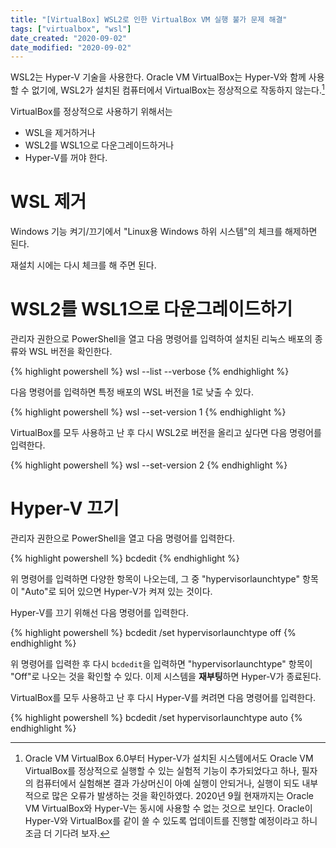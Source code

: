 ```yaml
---
title: "[VirtualBox] WSL2로 인한 VirtualBox VM 실행 불가 문제 해결"
tags: ["virtualbox", "wsl"]
date_created: "2020-09-02"
date_modified: "2020-09-02"
---
```


WSL2는 Hyper-V 기술을 사용한다. Oracle VM VirtualBox는 Hyper-V와 함께 사용할 수 없기에, WSL2가 설치된 컴퓨터에서 VirtualBox는 정상적으로 작동하지 않는다.[^1]

[^1]: Oracle VM VirtualBox 6.0부터 Hyper-V가 설치된 시스템에서도 Oracle VM VirtualBox를 정상적으로 실행할 수 있는 실험적 기능이 추가되었다고 하나, 필자의 컴퓨터에서 실험해본 결과 가상머신이 아예 실행이 안되거나, 실행이 되도 내부적으로 많은 오류가 발생하는 것을 확인하였다. 2020년 9월 현재까지는 Oracle VM VirtualBox와 Hyper-V는 동시에 사용할 수 없는 것으로 보인다. Oracle이 Hyper-V와 VirtualBox를 같이 쓸 수 있도록 업데이트를 진행할 예정이라고 하니 조금 더 기다려 보자.

VirtualBox를 정상적으로 사용하기 위해서는

- WSL을 제거하거나
- WSL2를 WSL1으로 다운그레이드하거나
- Hyper-V를 꺼야 한다.

# WSL 제거

Windows 기능 켜기/끄기에서 "Linux용 Windows 하위 시스템"의 체크를 해제하면 된다.

재설치 시에는 다시 체크를 해 주면 된다.

# WSL2를 WSL1으로 다운그레이드하기

관리자 권한으로 PowerShell을 열고 다음 명령어를 입력하여 설치된 리눅스 배포의 종류와 WSL 버전을 확인한다.

{% highlight powershell %}
wsl --list --verbose
{% endhighlight %}

다음 명령어를 입력하면 특정 배포의 WSL 버전을 1로 낮출 수 있다.

{% highlight powershell %}
wsl --set-version <distribution name> 1
{% endhighlight %}

VirtualBox를 모두 사용하고 난 후 다시 WSL2로 버전을 올리고 싶다면 다음 명령어를 입력한다.

{% highlight powershell %}
wsl --set-version <distribution name> 2
{% endhighlight %}

# Hyper-V 끄기

관리자 권한으로 PowerShell을 열고 다음 명령어를 입력한다.

{% highlight powershell %}
bcdedit
{% endhighlight %}

위 명령어를 입력하면 다양한 항목이 나오는데, 그 중 "hypervisorlaunchtype" 항목이 "Auto"로 되어 있으면 Hyper-V가 켜져 있는 것이다.

Hyper-V를 끄기 위해선 다음 명령어를 입력한다.

{% highlight powershell %}
bcdedit /set hypervisorlaunchtype off
{% endhighlight %}

위 명령어를 입력한 후 다시 `bcdedit`을 입력하면 "hypervisorlaunchtype" 항목이 "Off"로 나오는 것을 확인할 수 있다. 이제 시스템을 **재부팅**하면 Hyper-V가 종료된다.

VirtualBox를 모두 사용하고 난 후 다시 Hyper-V를 켜려면 다음 명령어를 입력한다.

{% highlight powershell %}
bcdedit /set hypervisorlaunchtype auto
{% endhighlight %}